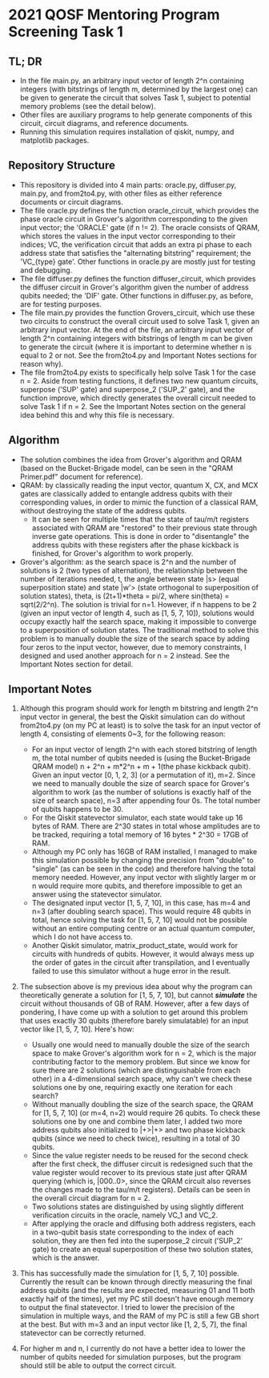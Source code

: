 # 2021 QOSF Mentoring Program Screening Task 1
## TL; DR
* In the file main.py, an arbitrary input vector of length 2^n containing integers (with bitstrings of length m, determined by the largest one) can be given to generate the circuit that solves Task 1, subject to potential memory problems (see the detail below).
* Other files are auxiliary programs to help generate components of this circuit, circuit diagrams, and reference documents.
* Running this simulation requires installation of qiskit, numpy, and matplotlib packages.

## Repository Structure
* This repository is divided into 4 main parts: oracle.py, diffuser.py, main.py, and from2to4.py, with other files as either reference documents or circuit diagrams.
* The file oracle.py defines the function oracle_circuit, which provides the phase oracle circuit in Grover's algorithm corresponding to the given input vector; the 'ORACLE' gate (if n != 2). The oracle consists of QRAM, which stores the values in the input vector corresponding to their indices; VC, the verification circuit that adds an extra pi phase to each address state that satisfies the "alternating bitstring" requirement; the 'VC_{type} gate'. Other functions in oracle.py are mostly just for testing and debugging.
* The file diffuser.py defines the function diffuser_circuit, which provides the diffuser circuit in Grover's algorithm given the number of address qubits needed; the 'DIF' gate. Other functions in diffuser.py, as before, are for testing purposes.
* The file main.py provides the function Grovers_circuit, which use these two circuits to construct the overall circuit used to solve Task 1, given an arbitrary input vector. At the end of the file, an arbitrary input vector of length 2^n containing integers with bitstrings of length m can be given to generate the circuit (where it is important to determine whether n is equal to 2 or not. See the from2to4.py and Important Notes sections for reason why). 
* The file from2to4.py exists to specifically help solve Task 1 for the case n = 2. Aside from testing functions, it defines two new quantum circuits, superpose ('SUP' gate) and superpose_2 ('SUP_2' gate), and the function improve, which directly generates the overall circuit needed to solve Task 1 if n = 2. See the Important Notes section on the general idea behind this and why this file is necessary. 

## Algorithm
* The solution combines the idea from Grover's algorithm and QRAM (based on the Bucket-Brigade model, can be seen in the "QRAM Primer.pdf" document for reference).
* QRAM: by classically reading the input vector, quantum X, CX, and MCX gates are classically added to entangle address qubits with their corresponding values, in order to mimic the function of a classical RAM, without destroying the state of the address qubits.
    - It can be seen for multiple times that the state of tau/m/t registers associated with QRAM are "restored" to their previous state through inverse gate operations. This is done in order to "disentangle" the address qubits with these registers after the phase kickback is finished, for Grover's algorithm to work properly.
* Grover's algorithm: as the search space is 2^n and the number of solutions is 2 (two types of alternation), the relationship between the number of iterations needed, t, the angle between state |s> (equal superposition state) and state |w'> (state orthogonal to superposition of solution states), theta, is (2t+1)*theta = pi/2, where sin(theta) = sqrt(2/2^n). The solution is trivial for n=1. However, if n happens to be 2 (given an input vector of length 4, such as [1, 5, 7, 10]), solutions would occupy exactly half the search space, making it impossible to converge to a superposition of solution states. The traditional method to solve this problem is to manually double the size of the search space by adding four zeros to the input vector, however, due to memory constraints, I designed and used another approach for n = 2 instead. See the Important Notes section for detail.

## Important Notes
1. Although this program should work for length m bitstring and length 2^n input vector in general, the best the Qiskit simulation can do without from2to4.py (on my PC at least) is to solve the task for an input vector of length 4, consisting of elements 0~3, for the following reason:
    - For an input vector of length 2^n with each stored bitstring of length m, the total number of qubits needed is (using the Bucket-Brigade QRAM model) n + 2^n + m*2^n + m + 1(the phase kickback qubit). Given an input vector [0, 1, 2, 3] (or a permutation of it), m=2. Since we need to manually double the size of search space for Grover's algorithm to work (as the number of solutions is exactly half of the size of search space), n=3 after appending four 0s. The total number of qubits happens to be 30.
    - For the Qiskit statevector simulator, each state would take up 16 bytes of RAM. There are 2^30 states in total whose amplitudes are to be tracked, requiring a total memory of 16 bytes * 2^30 = 17GB of RAM.
    - Although my PC only has 16GB of RAM installed, I managed to make this simulation possible by changing the precision from "double" to "single" (as can be seen in the code) and therefore halving the total memory needed. However, any input vector with slightly larger m or n would require more qubits, and therefore impossible to get an answer using the statevector simulator.
    - The designated input vector [1, 5, 7, 10], in this case, has m=4 and n=3 (after doubling search space). This would require 48 qubits in total, hence solving the task for [1, 5, 7, 10] would not be possible without an entire computing centre or an actual quantum computer, which I do not have access to.
    - Another Qiskit simulator, matrix_product_state, would work for circuits with hundreds of qubits. However, it would always mess up the order of gates in the circuit after transpilation, and I eventually failed to use this simulator without a huge error in the result.

2. The subsection above is my previous idea about why the program can theoretically generate a solution for [1, 5, 7, 10], but cannot **_simulate_** the circuit without thousands of GB of RAM. However, after a few days of pondering, I have come up with a solution to get around this problem that uses exactly 30 qubits (therefore barely simulatable) for an input vector like [1, 5, 7, 10]. Here's how:
    - Usually one would need to manually double the size of the search space to make Grover's algorithm work for n = 2, which is the major contributing factor to the memory problem. But since we know for sure there are 2 solutions (which are distinguishable from each other) in a 4-dimensional search space, why can't we check these solutions one by one, requiring exactly one iteration for each search?
    - Without manually doubling the size of the search space, the QRAM for [1, 5, 7, 10] (or m=4, n=2) would require 26 qubits. To check these solutions one by one and combine them later, I added two more address qubits also initialized to |+>|+> and two phase kickback qubits (since we need to check twice), resulting in a total of 30 qubits.
    - Since the value register needs to be reused for the second check after the first check, the diffuser circuit is redesigned such that the value register would recover to its previous state just after QRAM querying (which is, |000..0>, since the QRAM circuit also reverses the changes made to the tau/m/t registers). Details can be seen in the overall circuit diagram for n = 2.
    - Two solutions states are distinguished by using slightly different verification circuits in the oracle, namely VC_1 and VC_2.
    - After applying the oracle and diffusing both address registers, each in a two-qubit basis state corresponding to the index of each solution, they are then fed into the superpose_2 circuit ('SUP_2' gate) to create an equal superposition of these two solution states, which is the answer.

3. This has successfully made the simulation for [1, 5, 7, 10] possible. Currently the result can be known through directly measuring the final address qubits (and the results are expected, measuring 01 and 11 both exactly half of the times), yet my PC still doesn't have enough memory to output the final statevector. I tried to lower the precision of the simulation in multiple ways, and the RAM of my PC is still a few GB short at the best. But with m=3 and an input vector like [1, 2, 5, 7], the final statevector can be correctly returned.

4. For higher m and n, I currently do not have a better idea to lower the number of qubits needed for simulation purposes, but the program should still be able to output the correct circuit.
